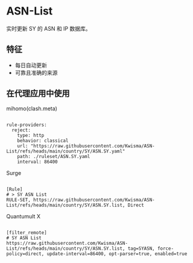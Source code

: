 
# ASN-List

实时更新 SY 的 ASN 和 IP 数据库。

## 特征

- 每日自动更新
- 可靠且准确的来源

## 在代理应用中使用

mihomo(clash.meta)

<pre><code class="language-javascript">
rule-providers:
  reject:
    type: http
    behavior: classical
    url: "https://raw.githubusercontent.com/Kwisma/ASN-List/refs/heads/main/country/SY/ASN.SY.yaml"
    path: ./ruleset/ASN.SY.yaml
    interval: 86400
</code></pre>

Surge

<pre><code class="language-javascript">
[Rule]
# > SY ASN List
RULE-SET, https://raw.githubusercontent.com/Kwisma/ASN-List/refs/heads/main/country/SY/ASN.SY.list, Direct
</code></pre>

Quantumult X

<pre><code class="language-javascript">
[filter_remote]
# SY ASN List
https://raw.githubusercontent.com/Kwisma/ASN-List/refs/heads/main/country/SY/ASN.SY.list, tag=SYASN, force-policy=direct, update-interval=86400, opt-parser=true, enabled=true
</code></pre>
